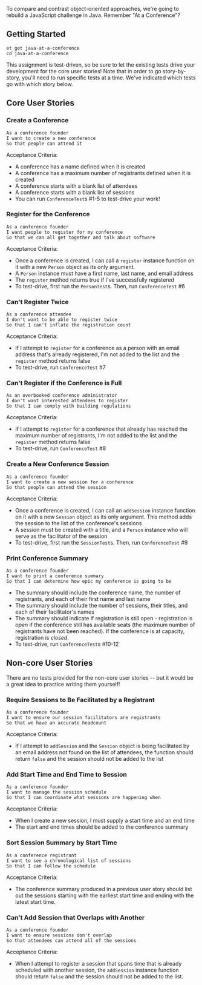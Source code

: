To compare and contrast object-oriented approaches, we're going to rebuild a JavaScript challenge in Java. Remember "At a Conference"?

## Getting Started

```no-highlight
et get java-at-a-conference
cd java-at-a-conference
```

This assignment is test-driven, so be sure to let the existing tests drive your development for the core user stories! Note that in order to go story-by-story, you'll need to run specific tests at a time. We've indicated which tests go with which story below.

## Core User Stories

### Create a Conference

```no-highlight
As a conference founder
I want to create a new conference
So that people can attend it
```

Acceptance Criteria:

- A conference has a name defined when it is created
- A conference has a maximum number of registrants defined when it is created
- A conference starts with a blank list of attendees
- A conference starts with a blank list of sessions
- You can run `ConferenceTest`s #1-5 to test-drive your work!

### Register for the Conference

```no-highlight
As a conference founder
I want people to register for my conference
So that we can all get together and talk about software
```

Acceptance Criteria:

- Once a conference is created, I can call a `register` instance function on it with a new `Person` object as its only argument.
- A `Person` instance must have a first name, last name, and email address
- The `register` method returns true if I've successfully registered
- To test-drive, first run the `PersonTest`s. Then, run `ConferenceTest` #6

### Can't Register Twice

```no-highlight
As a conference attendee
I don't want to be able to register twice
So that I can't inflate the registration count
```

Acceptance Criteria:

- If I attempt to `register` for a conference as a person with an email address that's already registered, I'm not added to the list and the `register` method returns false
- To test-drive, run `ConferenceTest` #7

### Can't Register if the Conference is Full

```no-highlight
As an overbooked conference administrator
I don't want interested attendees to register
So that I can comply with building regulations
```

Acceptance Criteria:

- If I attempt to `register` for a conference that already has reached the maximum number of registrants, I'm not added to the list and the `register` method returns false
- To test-drive, run `ConferenceTest` #8

### Create a New Conference Session

```no-highlight
As a conference founder
I want to create a new session for a conference
So that people can attend the session
```

Acceptance Criteria:

- Once a conference is created, I can call an `addSession` instance function on it with a new `Session` object as its only argument. This method adds the session to the list of the conference's sessions
- A session must be created with a title, and a `Person` instance who will serve as the facilitator of the session
- To test-drive, first run the `SessionTest`s. Then, run `ConferenceTest` #9

### Print Conference Summary

```no-highlight
As a conference founder
I want to print a conference summary
So that I can determine how epic my conference is going to be
```

- The summary should include the conference name, the number of registrants, and each of their first name and last name
- The summary should include the number of sessions, their titles, and each of their facilitator's names
- The summary should indicate if registration is still open - registration is _open_ if the conference still has available seats (the maximum number of registrants have not been reached). If the conference is at capacity, registration is _closed_.
- To test-drive, run `ConferenceTest`s #10-12

## Non-core User Stories

There are no tests provided for the non-core user stories -- but it would be a great idea to practice writing them yourself!

### Require Sessions to Be Facilitated by a Registrant

```no-highlight
As a conference founder
I want to ensure our session facilitators are registrants
So that we have an accurate headcount
```

Acceptance Criteria:

- If I attempt to `addSession` and the `Session` object is being facilitated by an email address not found on the list of attendees, the function should return `false` and the session should not be added to the list

### Add Start Time and End Time to Session

```no-highlight
As a conference founder
I want to manage the session schedule
So that I can coordinate what sessions are happening when
```

Acceptance Criteria:

- When I create a new session, I must supply a start time and an end time
- The start and end times should be added to the conference summary

### Sort Session Summary by Start Time

```no-highlight
As a conference registrant
I want to see a chronological list of sessions
So that I can follow the schedule
```

Acceptance Criteria:

- The conference summary produced in a previous user story should list out the sessions starting with the earliest start time and ending with the latest start time.

### Can't Add Session that Overlaps with Another

```no-highlight
As a conference founder
I want to ensure sessions don't overlap
So that attendees can attend all of the sessions
```

Acceptance Criteria:

- When I attempt to register a session that spans time that is already scheduled with another session, the `addSession` instance function should return `false` and the session should not be added to the list.
